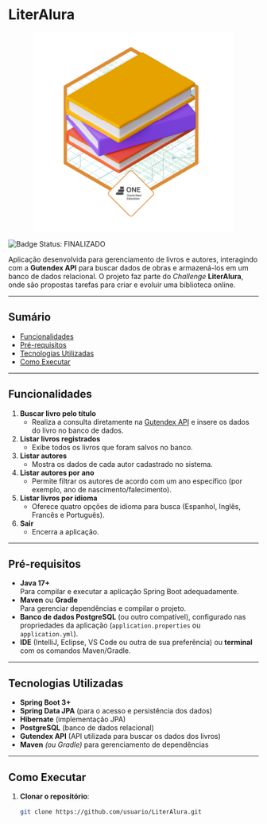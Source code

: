 # LiterAlura

<p align="center">
  <img src="https://github.com/a-mais/LiterAlura/blob/main/badge%20literalura.webp" alt="Badge LiterAlura" width="400">
</p>


![Badge Status: FINALIZADO](http://img.shields.io/static/v1?label=STATUS&message=%20FINALIZADO&color=red&style=for-the-badge)

Aplicação desenvolvida para gerenciamento de livros e autores, interagindo com a **Gutendex API** para buscar dados de obras e armazená-los em um banco de dados relacional. O projeto faz parte do *Challenge* **LiterAlura**, onde são propostas tarefas para criar e evoluir uma biblioteca online.

---

## Sumário

- [Funcionalidades](#funcionalidades)
- [Pré-requisitos](#pré-requisitos)
- [Tecnologias Utilizadas](#tecnologias-utilizadas)
- [Como Executar](#como-executar)

---

## Funcionalidades

1. **Buscar livro pelo título**  
   - Realiza a consulta diretamente na [Gutendex API](https://gutendex.com/) e insere os dados do livro no banco de dados.
2. **Listar livros registrados**  
   - Exibe todos os livros que foram salvos no banco.
3. **Listar autores**  
   - Mostra os dados de cada autor cadastrado no sistema.
4. **Listar autores por ano**  
   - Permite filtrar os autores de acordo com um ano específico (por exemplo, ano de nascimento/falecimento).
5. **Listar livros por idioma**  
   - Oferece quatro opções de idioma para busca (Espanhol, Inglês, Francês e Português).
0. **Sair**  
   - Encerra a aplicação.

---

## Pré-requisitos

- **Java 17+**  
  Para compilar e executar a aplicação Spring Boot adequadamente.
- **Maven** ou **Gradle**  
  Para gerenciar dependências e compilar o projeto.
- **Banco de dados PostgreSQL** (ou outro compatível), configurado nas propriedades da aplicação (`application.properties` ou `application.yml`).
- **IDE** (IntelliJ, Eclipse, VS Code ou outra de sua preferência) ou **terminal** com os comandos Maven/Gradle.

---

## Tecnologias Utilizadas

- **Spring Boot 3+**
- **Spring Data JPA** (para o acesso e persistência dos dados)
- **Hibernate** (implementação JPA)
- **PostgreSQL** (banco de dados relacional)
- **Gutendex API** (API utilizada para buscar os dados dos livros)
- **Maven** *(ou Gradle)* para gerenciamento de dependências

---

## Como Executar

1. **Clonar o repositório**:
   ```bash
   git clone https://github.com/usuario/LiterAlura.git
